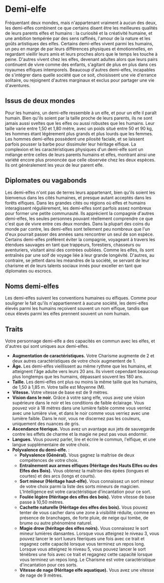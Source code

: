 # Demi-elfe
Fréquentant deux mondes, mais n'appartenant vraiment à aucun des deux, les demi-elfes combinent ce que certains disent être les meilleures qualités de leurs parents elfes et humains : la curiosité et la créativité humaine, et une ambition tempérée par des sens raffinés, l'amour de la nature et les goûts artistiques des elfes. Certains demi-elfes vivent parmi les humains, un peu en marge de par leurs différences physiques et émotionnelles, en regardant vieillir leurs amis et leurs proches alors que le temps les touche à peine. D'autres vivent chez les elfes, devenant adultes alors que leurs pairs continuent de vivre comme des enfants, s'agitant de plus en plus dans ces royaumes elfiques intemporels. Beaucoup d'autres demi-elfes, incapables de s'intégrer dans quelle société que ce soit, choisissent une vie d'errance solitaire, ou rejoignent d'autres marginaux et exclus pour partager une vie d'aventures.

## Issus de deux mondes
Pour les humains, un demi-elfe ressemble à un elfe, et pour un elfe il paraît humain. Bien qu'ils soient par la taille proche de leurs parents, ils ne sont jamais aussi sveltes que les elfes ou aussi robustes que les humains. Leur taille varie entre 1,50 et 1,80 mètre, avec un poids situé entre 50 et 90 kg, les hommes étant légèrement plus grands et plus lourds que les femmes. Les hommes demi-elfes possèdent une pilosité faciale, et se laissent parfois pousser la barbe pour dissimuler leur héritage elfique. La complexion et les caractéristiques physiques d'un demi-elfe sont un mélange entre celles de leurs parents humains et elfes, montrant ainsi une variété encore plus prononcée que celle observée chez les deux espèces. Ils ont généralement les yeux de leur parent elfe.

## Diplomates ou vagabonds
Les demi-elfes n'ont pas de terres leurs appartenant, bien qu'ils soient les bienvenus dans les cités humaines, et presque autant acceptés dans les forêts elfiques. Dans les grandes cités ou régions où elfes et humains interagissent régulièrement, les demi-elfes sont parfois assez nombreux pour former une petite communauté. Ils apprécient la compagnie d'autres demi-elfes, les seules personnes pouvant réellement comprendre ce que c'est que de vivre entre ces deux mondes. Dans la plupart des coins du monde par contre, les demi-elfes sont tellement peu nombreux que l'un d'eux pourrait passer des années sans rencontrer un seul de son espèce. Certains demi-elfes préfèrent éviter la compagnie, voyageant à travers les étendues sauvages en tant que trappeurs, forestiers, chasseurs ou aventuriers, visitant ainsi des contrées oubliées. Comme les elfes, ils sont entraînés par une soif de voyage liée à leur grande longévité. D'autres, au contraire, se jettent dans les méandres de la société, se servant de leur charisme et de leurs talents sociaux innés pour exceller en tant que diplomates ou escrocs.

## Noms demi-elfes
Les demi-elfes suivent les conventions humaines ou elfiques. Comme pour souligner le fait qu'ils n'appartiennent à aucune société, les demi-elfes élevés parmi les humains reçoivent souvent un nom elfique, tandis que ceux élevés parmi les elfes prennent souvent un nom humain.

## Traits
Votre personnage demi-elfe a des capacités en commun avec les elfes, et d'autres qui sont uniques aux demi-elfes.

- **Augmentation de caractéristiques.** Votre Charisme augmente de 2 et deux autres caractéristiques de votre choix augmentent de 1.
- **Âge.** Les demi-elfes vieillissent au même rythme que les humains, et atteignent l'âge adulte vers leurs 20 ans. Ils vivent cependant beaucoup plus longtemps que les humains, dépassant souvent les 180 ans.
- **Taille.** Les demi-elfes ont plus ou moins la même taille que les humains, de 1,50 à 1,85 m. Votre taille est Moyenne (M).
- **Vitesse.** Votre vitesse de base est de 9 mètres.
- **Vision dans le noir.** Grâce à votre sang elfe, vous avez une vision supérieure dans le noir et les conditions de faible éclairage. Vous pouvez voir à 18 mètres dans une lumière faible comme vous verriez avec une lumière vive, et dans le noir comme vous verriez avec une lumière faible. Dans le noir, vous ne discernez pas les couleurs, uniquement des nuances de gris.
- **Ascendance féerique.** Vous avez un avantage aux jets de sauvegarde contre les effets de charme et la magie ne peut pas vous endormir.
- **Langues.** Vous pouvez parler, lire et écrire le commun, l'elfique, et une langue supplémentaire de votre choix.
- **Polyvalence du demi-elfe.** :
    - **Polyvalence (Général).** Vous gagnez la maîtrise de deux compétences de votre choix.
    - **Entraînement aux armes elfiques (Héritage des Hauts Elfes ou des Elfes des Bois).** Vous obtenez la maîtrise des épées (longues et courtes) et des arcs (longs et courts).
    - **Sort mineur (Héritage haut-elfe).** Vous connaissez un sort mineur de votre choix parmi la liste des sorts mineurs de magicien. L'Intelligence est votre caractéristique d'incantation pour ce sort.
    - **Foulée légère (Héritage des elfes des bois).** Votre vitesse de base passe à 10,50 mètres.
    - **Cachette naturelle (Héritage des elfes des bois).** Vous pouvez tenter de vous cacher dans une zone à visibilité réduite, comme en présence de branchages, de forte pluie, de neige qui tombe, de brume ou autre phénomène naturel.
    - **Magie drow (héritage des elfes noirs).** Vous connaissez le sort mineur lumières dansantes. Lorsque vous atteignez le niveau 3, vous pouvez lancer le sort lueurs féeriques une fois avec ce trait et regagnez cette capacité lorsque vous terminez un repos long. Lorsque vous atteignez le niveau 5, vous pouvez lancer le sort ténèbres une fois avec ce trait et regagnez cette capacité lorsque vous terminez un repos long. Le Charisme est votre caractéristique d'incantation pour ces sorts.
    - **Vitesse de nage (Héritage elfe aquatique).** Vous avez une vitesse de nage de 9 mètres.